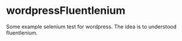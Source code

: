 # wordpressFluentlenium
Some example selenium test for wordpress. The idea is to understood fluentlenium.
